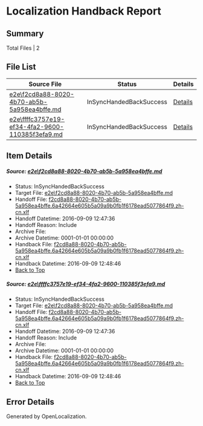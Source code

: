 # <a name='report-top'></a> Localization Handback Report

## Summary
 Total Files | 2

## File List
 Source File | Status | Details 
 ----------- | ------ | ------- 
 [e2e\f2cd8a88-8020-4b70-ab5b-5a958ea4bffe.md](https://github.com/OpenLocalizationTestOrg/ol-test0/blob/551e5bfefc155e3cbcc1768dd4abbeb03ea106f6/e2e/f2cd8a88-8020-4b70-ab5b-5a958ea4bffe.md) | InSyncHandedBackSuccess | [Details](#930850829bfbb26678bc1bff075a2f84ee4adad91)
 [e2e\ffffc3757e19-ef34-4fa2-9600-110385f3efa9.md](https://github.com/OpenLocalizationTestOrg/ol-test0/blob/551e5bfefc155e3cbcc1768dd4abbeb03ea106f6/e2e/ffffc3757e19-ef34-4fa2-9600-110385f3efa9.md) | InSyncHandedBackSuccess | [Details](#930850829bfbb26678bc1bff075a2f84ee4adad92)

## Item Details
##### <a name='930850829bfbb26678bc1bff075a2f84ee4adad91'></a> Source: [e2e\f2cd8a88-8020-4b70-ab5b-5a958ea4bffe.md](https://github.com/OpenLocalizationTestOrg/ol-test0/blob/551e5bfefc155e3cbcc1768dd4abbeb03ea106f6/e2e/f2cd8a88-8020-4b70-ab5b-5a958ea4bffe.md)
* Status: InSyncHandedBackSuccess
* Target File: [e2e\f2cd8a88-8020-4b70-ab5b-5a958ea4bffe.md](https://github.com/OpenLocalizationTestOrg/ol-test0-zhcn/blob/e799476ff2ad80f0e4e973a632d28ec048c04fc0/e2e/f2cd8a88-8020-4b70-ab5b-5a958ea4bffe.md)
* Handoff File: [f2cd8a88-8020-4b70-ab5b-5a958ea4bffe.6a42664e605b5a09a9b0fb1f6178ead5077864f9.zh-cn.xlf](https://github.com/OpenLocalizationTestOrg/ol-test0-handoff/blob/babde00314a1516c3582013f5043f3d827519608/ol-handoff/OpenLocalizationTestOrg/ol-test0-zhcn/yuwzho/ht/f2cd8a88-8020-4b70-ab5b-5a958ea4bffe.6a42664e605b5a09a9b0fb1f6178ead5077864f9.zh-cn.xlf)
* Handoff Datetime: 2016-09-09 12:47:36
* Handoff Reason: Include
* Archive File: 
* Archive Datetime: 0001-01-01 00:00:00
* Handback File: [f2cd8a88-8020-4b70-ab5b-5a958ea4bffe.6a42664e605b5a09a9b0fb1f6178ead5077864f9.zh-cn.xlf](https://github.com/OpenLocalizationTestOrg/ol-test0-handback/blob/6493d684d256ce62669d3bb471fd3858d475f7d7/ol-handback/OpenLocalizationTestOrg/ol-test0-zhcn/yuwzho/ht/f2cd8a88-8020-4b70-ab5b-5a958ea4bffe.6a42664e605b5a09a9b0fb1f6178ead5077864f9.zh-cn.xlf)
* Handback Datetime: 2016-09-09 12:48:46
* [Back to Top](#report-top)

##### <a name='930850829bfbb26678bc1bff075a2f84ee4adad92'></a> Source: [e2e\ffffc3757e19-ef34-4fa2-9600-110385f3efa9.md](https://github.com/OpenLocalizationTestOrg/ol-test0/blob/551e5bfefc155e3cbcc1768dd4abbeb03ea106f6/e2e/ffffc3757e19-ef34-4fa2-9600-110385f3efa9.md)
* Status: InSyncHandedBackSuccess
* Target File: [e2e\f2cd8a88-8020-4b70-ab5b-5a958ea4bffe.md](https://github.com/OpenLocalizationTestOrg/ol-test0-zhcn/blob/e799476ff2ad80f0e4e973a632d28ec048c04fc0/e2e/f2cd8a88-8020-4b70-ab5b-5a958ea4bffe.md)
* Handoff File: [f2cd8a88-8020-4b70-ab5b-5a958ea4bffe.6a42664e605b5a09a9b0fb1f6178ead5077864f9.zh-cn.xlf](https://github.com/OpenLocalizationTestOrg/ol-test0-handoff/blob/babde00314a1516c3582013f5043f3d827519608/ol-handoff/OpenLocalizationTestOrg/ol-test0-zhcn/yuwzho/ht/f2cd8a88-8020-4b70-ab5b-5a958ea4bffe.6a42664e605b5a09a9b0fb1f6178ead5077864f9.zh-cn.xlf)
* Handoff Datetime: 2016-09-09 12:47:36
* Handoff Reason: Include
* Archive File: 
* Archive Datetime: 0001-01-01 00:00:00
* Handback File: [f2cd8a88-8020-4b70-ab5b-5a958ea4bffe.6a42664e605b5a09a9b0fb1f6178ead5077864f9.zh-cn.xlf](https://github.com/OpenLocalizationTestOrg/ol-test0-handback/blob/6493d684d256ce62669d3bb471fd3858d475f7d7/ol-handback/OpenLocalizationTestOrg/ol-test0-zhcn/yuwzho/ht/f2cd8a88-8020-4b70-ab5b-5a958ea4bffe.6a42664e605b5a09a9b0fb1f6178ead5077864f9.zh-cn.xlf)
* Handback Datetime: 2016-09-09 12:48:46
* [Back to Top](#report-top)


## Error Details

Generated by OpenLocalization.
